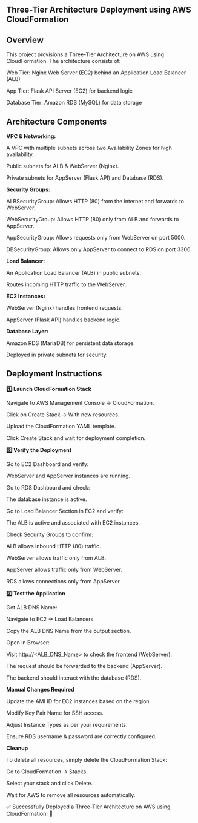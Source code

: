 ## Three-Tier Architecture Deployment using AWS CloudFormation

## Overview

This project provisions a Three-Tier Architecture on AWS using CloudFormation. The architecture consists of:

Web Tier: Nginx Web Server (EC2) behind an Application Load Balancer (ALB)

App Tier: Flask API Server (EC2) for backend logic

Database Tier: Amazon RDS (MySQL) for data storage

## Architecture Components

**VPC & Networking:**

A VPC with multiple subnets across two Availability Zones for high availability.

Public subnets for ALB & WebServer (Nginx).

Private subnets for AppServer (Flask API) and Database (RDS).

**Security Groups:**

ALBSecurityGroup: Allows HTTP (80) from the internet and forwards to WebServer.

WebSecurityGroup: Allows HTTP (80) only from ALB and forwards to AppServer.

AppSecurityGroup: Allows requests only from WebServer on port 5000.

DBSecurityGroup: Allows only AppServer to connect to RDS on port 3306.

**Load Balancer:**

An Application Load Balancer (ALB) in public subnets.

Routes incoming HTTP traffic to the WebServer.

**EC2 Instances:**

WebServer (Nginx) handles frontend requests.

AppServer (Flask API) handles backend logic.

**Database Layer:**

Amazon RDS (MariaDB) for persistent data storage.

Deployed in private subnets for security.

## Deployment Instructions

**1️⃣ Launch CloudFormation Stack**

Navigate to AWS Management Console → CloudFormation.

Click on Create Stack → With new resources.

Upload the CloudFormation YAML template.

Click Create Stack and wait for deployment completion.

**2️⃣ Verify the Deployment**

Go to EC2 Dashboard and verify:

WebServer and AppServer instances are running.

Go to RDS Dashboard and check:

The database instance is active.

Go to Load Balancer Section in EC2 and verify:

The ALB is active and associated with EC2 instances.

Check Security Groups to confirm:

ALB allows inbound HTTP (80) traffic.

WebServer allows traffic only from ALB.

AppServer allows traffic only from WebServer.

RDS allows connections only from AppServer.

**3️⃣ Test the Application**

Get ALB DNS Name:

Navigate to EC2 → Load Balancers.

Copy the ALB DNS Name from the output section.

Open in Browser:

Visit http://<ALB_DNS_Name> to check the frontend (WebServer).

The request should be forwarded to the backend (AppServer).

The backend should interact with the database (RDS).

**Manual Changes Required**

Update the AMI ID for EC2 instances based on the region.

Modify Key Pair Name for SSH access.

Adjust Instance Types as per your requirements.

Ensure RDS username & password are correctly configured.

**Cleanup**

To delete all resources, simply delete the CloudFormation Stack:

Go to CloudFormation → Stacks.

Select your stack and click Delete.

Wait for AWS to remove all resources automatically.

✅ Successfully Deployed a Three-Tier Architecture on AWS using CloudFormation! 🚀


